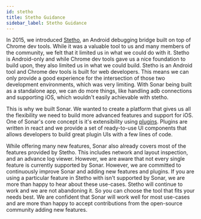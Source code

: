 ```yaml
---
id: stetho
title: Stetho Guidance
sidebar_label: Stetho Guidance
---
```


In 2015, we introduced [Stetho](http://facebook.github.io/stetho/), an Android debugging bridge built on top of Chrome dev tools. While it was a valuable tool to us and many members of the community, we felt that it limited us in what we could do with it. Stetho is Android-only and while Chrome dev tools gave us a nice foundation to build upon, they also limited us in what we could build. Stetho is an Android tool and Chrome dev tools is built for web developers. This means we can only provide a good experience for the intersection of those two development environments, which was very limiting. With Sonar being built as a standalone app, we can do more things, like handling adb connections and supporting iOS, which wouldn't easily achievable with stetho.

This is why we built Sonar. We wanted to create a platform that gives us all the flexibility we need to build more advanced features and support for iOS. One of Sonar's core concept is it's extensibility using [plugins](create-plugin.md). Plugins are written in react and we provide a set of ready-to-use UI components that allows developers to build great plugin UIs with a few lines of code.

While offering many new features, Sonar also already covers most of the features provided by Stetho. This includes network and layout inspection, and an advance log viewer. However, we are aware that not every single feature is currently supported by Sonar. However, we are committed to continuously improve Sonar and adding new features and plugins. If you are using a particular feature in Stetho with isn't supported by Sonar, we are more than happy to hear about these use-cases. Stetho will continue to work and we are not abandoning it. So you can choose the tool that fits your needs best. We are confident that Sonar will work well for most use-cases and are more than happy to accept contributions from the open-source community adding new features.

